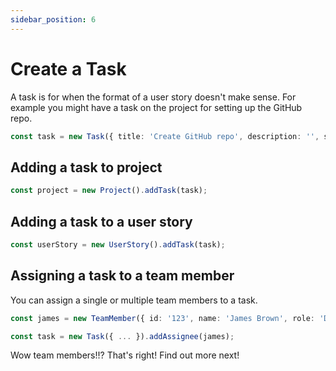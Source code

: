 ```yaml
---
sidebar_position: 6
---
```


# Create a Task

A task is for when the format of a user story doesn't make sense. For example you might have a task on the project for setting up the GitHub repo.

```typescript
const task = new Task({ title: 'Create GitHub repo', description: '', status: '', priority: 2 });
```

## Adding a task to project

```typescript
const project = new Project().addTask(task);
```

## Adding a task to a user story

```typescript
const userStory = new UserStory().addTask(task);
```

## Assigning a task to a team member

You can assign a single or multiple team members to a task.

```typescript
const james = new TeamMember({ id: '123', name: 'James Brown', role: 'Developer' });

const task = new Task({ ... }).addAssignee(james);
```

Wow team members!!? That's right! Find out more next!
